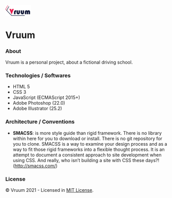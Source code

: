 <img width="80" src="./img/logo/vruum-logo.svg" alt="Logo Vruum">

# Vruum

### About
Vruum is a personal project, about a fictional driving school.

### Technologies / Softwares
- HTML 5
- CSS 3
- JavaScript (ECMAScript 2015+)
- Adobe Photoshop (22.0)
- Adobe Illustrator (25.2)

### Architecture / Conventions
- **SMACSS**: is more style guide than rigid framework. There is no library within here for you to download or install. There is no git repository for you to clone. SMACSS is a way to examine your design process and as a way to fit those rigid frameworks into a flexible thought process. It is an attempt to document a consistent approach to site development when using CSS. And really, who isn’t building a site with CSS these days?! (http://smacss.com/)

### License
© Vruum 2021 - Licensed in [MIT License](https://github.com/RyanMatheuZ/vruum/blob/main/LICENSE).